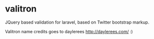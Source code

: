 valitron
========

JQuery based validation for laravel, based on Twitter bootstrap markup.

Valitron name credits goes to daylerees http://daylerees.com/ :)